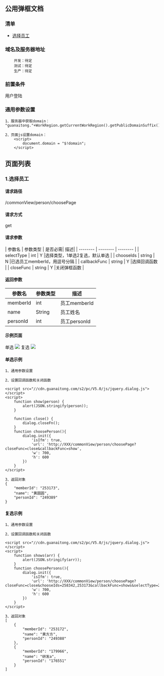 ##   公用弹框文档

###  清单
  - [选择员工](#person)


###  域名及服务器地址

```
    开发：待定
    测试：待定
    生产：待定
```
###  前置条件

用户登陆
###  通用参数设置
```
1、服务器中获取domain：
"guanaitong."+WorkRegion.getCurrentWorkRegion().getPublicDomainSuffix()

2、页面js设置domain：
    <script>
        document.domain = "$!domain";
    </script>

```
##  页面列表
### **1.<a name="person">选择员工</a>**

#### 请求路径

/commonView/person/choosePage

#### 请求方式
get

#### 请求参数
| 参数名 | 参数类型 | 是否必需| 描述|
| -------- | -------- | -------- |
| selectType | int | Y |选择类型，1单选2复选，默认单选 |
| chooseIds | string | N |已选员工memberId，用逗号分隔 |
| callbackFunc | string | Y |选择回调函数 |
| closeFunc | string | Y |关闭弹框函数 |

#### 返回参数

| 参数名 | 参数类型 |描述|
| -------- | -------- |--------|
| memberId   | int | 员工memberId |
| name   | String | 员工姓名 |
| personId   | int | 员工personId |

#### 示例页面
单选
![](https://i.imgur.com/6yUL0He.png)
复选
![](https://i.imgur.com/r9U6Jlb.png)
#### 单选示例

```
1、通用参数设置

2、设置回调函数和关闭函数

<script src="//cdn.guanaitong.com/s2/pc/V5.0/js/jquery.dialog.js"></script>
<script>
    function show(person) {
        alert(JSON.stringify(person));
    }

    function close() {
        dialog.closeFn();
    }
    function choosePerson(){
        dialog.init({
            'isIfm': true,
            'url': 'http://XXX/commonView/person/choosePage?closeFunc=close&callbackFunc=show',
            'w': 700,
            'h': 600
        })
    }
</script>

3、返回对象
{
    "memberId": "253173",
    "name": "黄圆圆",
    "personId": "249389"
}
```
#### 复选示例

```
1、通用参数设置

2、设置回调函数和关闭函数

<script src="//cdn.guanaitong.com/s2/pc/V5.0/js/jquery.dialog.js"></script>
<script>
	function shows(arr) {
        alert(JSON.stringify(arr));
    }
    function choosePersons(){
        dialog.init({
            'isIfm': true,
            'url': 'http://XXX/commonView/person/choosePage?closeFunc=close&chooseIds=258342,253173&callbackFunc=shows&selectType=2',
            'w': 700,
            'h': 600
        })
    }
</script>

3、返回对象
[
    {
        "memberId": "253172",
        "name": "黄方方",
        "personId": "249388"
    },
    {
        "memberId": "179966",
        "name": "研发a",
        "personId": "176551"
    }
]
```
